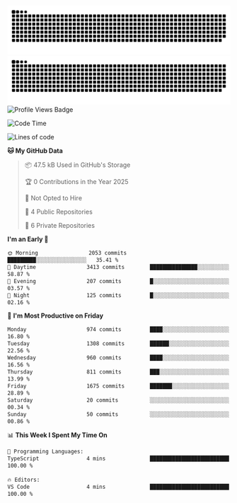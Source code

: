 <img src="https://github.com/nielsbaggerman/nielsbaggerman/blob/output/github-contribution-grid-snake.svg#gh-light-mode-only" alt="GitHub Snake Light">
<img src="https://github.com/nielsbaggerman/nielsbaggerman/blob/output/github-contribution-grid-snake-dark.svg#gh-dark-mode-only" alt="GitHub Snake Dark">
<img src="https://komarev.com/ghpvc/?username=nielsbaggerman&amp;label=Profile+Views" alt="Profile Views Badge" />

<!--START_SECTION:waka-->
![Code Time](http://img.shields.io/badge/Code%20Time-2%2C242%20hrs%2043%20mins-blue)

![Lines of code](https://img.shields.io/badge/From%20Hello%20World%20I%27ve%20Written-7.8%20million%20lines%20of%20code-blue)

**🐱 My GitHub Data** 

> 📦 47.5 kB Used in GitHub's Storage 
 > 
> 🏆 0 Contributions in the Year 2025
 > 
> 🚫 Not Opted to Hire
 > 
> 📜 4 Public Repositories 
 > 
> 🔑 6 Private Repositories 
 > 
**I'm an Early 🐤** 

```text
🌞 Morning                2053 commits        █████████░░░░░░░░░░░░░░░░   35.41 % 
🌆 Daytime                3413 commits        ███████████████░░░░░░░░░░   58.87 % 
🌃 Evening                207 commits         █░░░░░░░░░░░░░░░░░░░░░░░░   03.57 % 
🌙 Night                  125 commits         █░░░░░░░░░░░░░░░░░░░░░░░░   02.16 % 
```
📅 **I'm Most Productive on Friday** 

```text
Monday                   974 commits         ████░░░░░░░░░░░░░░░░░░░░░   16.80 % 
Tuesday                  1308 commits        ██████░░░░░░░░░░░░░░░░░░░   22.56 % 
Wednesday                960 commits         ████░░░░░░░░░░░░░░░░░░░░░   16.56 % 
Thursday                 811 commits         ███░░░░░░░░░░░░░░░░░░░░░░   13.99 % 
Friday                   1675 commits        ███████░░░░░░░░░░░░░░░░░░   28.89 % 
Saturday                 20 commits          ░░░░░░░░░░░░░░░░░░░░░░░░░   00.34 % 
Sunday                   50 commits          ░░░░░░░░░░░░░░░░░░░░░░░░░   00.86 % 
```


📊 **This Week I Spent My Time On** 

```text
💬 Programming Languages: 
TypeScript               4 mins              █████████████████████████   100.00 % 

🔥 Editors: 
VS Code                  4 mins              █████████████████████████   100.00 % 
```


<!--END_SECTION:waka-->
